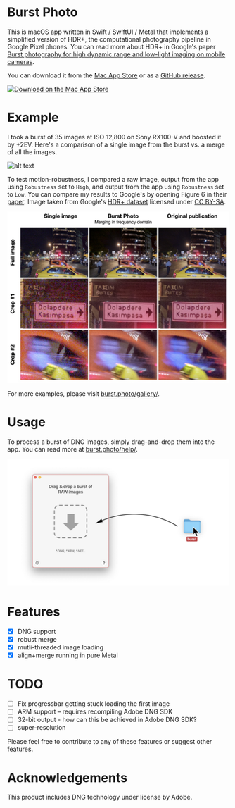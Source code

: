 # Burst Photo

This is macOS app written in Swift / SwiftUI / Metal that implements a simplified version of HDR+, the computational photography pipeline in Google Pixel phones. You can read more about HDR+ in Google's paper [Burst photography for high dynamic range and low-light imaging on mobile cameras](http://static.googleusercontent.com/media/www.hdrplusdata.org/en//hdrplus.pdf).

You can download it from the [Mac App Store](https://burst.photo/download/) or as a [GitHub release](https://github.com/martin-marek/hdr-plus-swift/releases).

[![Download on the Mac App Store](https://tools.applemediaservices.com/api/badges/download-on-the-mac-app-store/black/en-us?size=250x83&amp;releaseDate=1632787200&h=e21be504be3b33956ae127d70c1c2cc4)](https://burst.photo/download/)
 
# Example

I took a burst of 35 images at ISO 12,800 on Sony RX100-V and boosted it by +2EV. Here's a comparison of a single image from the burst vs. a merge of all the images.

![alt text](docs/assets/images/home/monika_comparison.jpg)

To test motion-robustness, I compared a raw image, output from the app using `Robustness` set to `High`, and output from the app using `Robustness` set to `Low`. You can compare my results to Google's by opening Figure 6 in their [paper](http://static.googleusercontent.com/media/www.hdrplusdata.org/en//hdrplus.pdf). Image taken from Google's [HDR+ dataset](https://hdrplusdata.org/dataset.html) licensed under [CC BY-SA](https://creativecommons.org/licenses/by-sa/4.0/).

![alt text](docs/assets/images/tech/robustness_comparison.jpg)

For more examples, please visit [burst.photo/gallery/](https://burst.photo/gallery/).

# Usage

To process a burst of DNG images, simply drag-and-drop them into the app. You can read more at [burst.photo/help/](https://burst.photo/help/).

![alt text](docs/assets/images/help/drag-and-drop.jpg)

# Features
- [x] DNG support
- [x] robust merge
- [x] mutli-threaded image loading
- [x] align+merge running in pure Metal

# TODO
- [ ] Fix progressbar getting stuck loading the first image
- [ ] ARM support – requires recompiling Adobe DNG SDK
- [ ] 32-bit output - how can this be achieved in Adobe DNG SDK?
- [ ] super-resolution

Please feel free to contribute to any of these features or suggest other features.

# Acknowledgements

This product includes DNG technology under license by Adobe.
